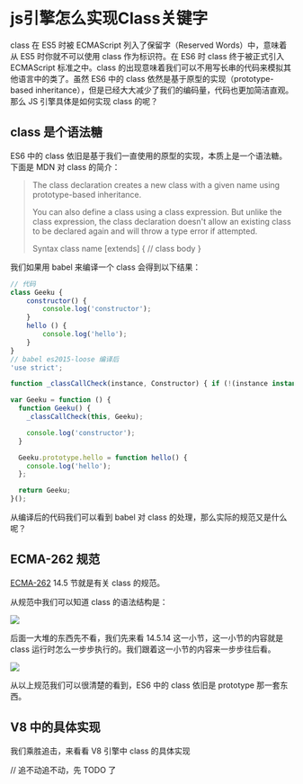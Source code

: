 # js引擎怎么实现Class关键字

class 在 ES5 时被 ECMAScript 列入了保留字（Reserved Words）中，意味着从 ES5 时你就不可以使用 class 作为标识符。在 ES6 时 class 终于被正式引入 ECMAScript 标准之中。class 的出现意味着我们可以不用写长串的代码来模拟其他语言中的类了。虽然 ES6 中的 class 依然是基于原型的实现（prototype-based inheritance），但是已经大大减少了我们的编码量，代码也更加简洁直观。那么 JS 引擎具体是如何实现 class 的呢？

## class 是个语法糖

ES6 中的 class 依旧是基于我们一直使用的原型的实现，本质上是一个语法糖。下面是 MDN 对 class 的简介：

> The class declaration creates a new class with a given name using prototype-based inheritance.
>
>You can also define a class using a class expression. But unlike the class expression, the class declaration doesn't allow an existing class to be declared again and will throw a type error if attempted. 
>
>Syntax
>class name [extends] {
>  // class body
>}

我们如果用 babel 来编译一个 class 会得到以下结果：

```javascript
// 代码
class Geeku {
    constructor() {
        console.log('constructor');
    }
    hello () {
        console.log('hello');
    }
}
// babel es2015-loose 编译后
'use strict';

function _classCallCheck(instance, Constructor) { if (!(instance instanceof Constructor)) { throw new TypeError("Cannot call a class as a function"); } }

var Geeku = function () {
  function Geeku() {
    _classCallCheck(this, Geeku);

    console.log('constructor');
  }

  Geeku.prototype.hello = function hello() {
    console.log('hello');
  };

  return Geeku;
}();
```

从编译后的代码我们可以看到 babel 对 class 的处理，那么实际的规范又是什么呢？


## ECMA-262 规范

[ECMA-262](http://www.ecma-international.org/ecma-262/6.0/#sec-class-definitions) 14.5 节就是有关 class 的规范。

从规范中我们可以知道 class 的语法结构是：

![](https://ws1.sinaimg.cn/large/006tKfTcgy1fl59iz3mupj30h00m075t.jpg)

后面一大堆的东西先不看，我们先来看 14.5.14 这一小节，这一小节的内容就是 class 运行时怎么一步步执行的。我们跟着这一小节的内容来一步步往后看。

![](https://ws4.sinaimg.cn/large/006tNc79gy1fl5amfsi98j315k1sm7ui.jpg)

从以上规范我们可以很清楚的看到，ES6 中的 class 依旧是 prototype 那一套东西。

## V8 中的具体实现

我们乘胜追击，来看看 V8 引擎中 class 的具体实现

// 追不动追不动，先 TODO 了